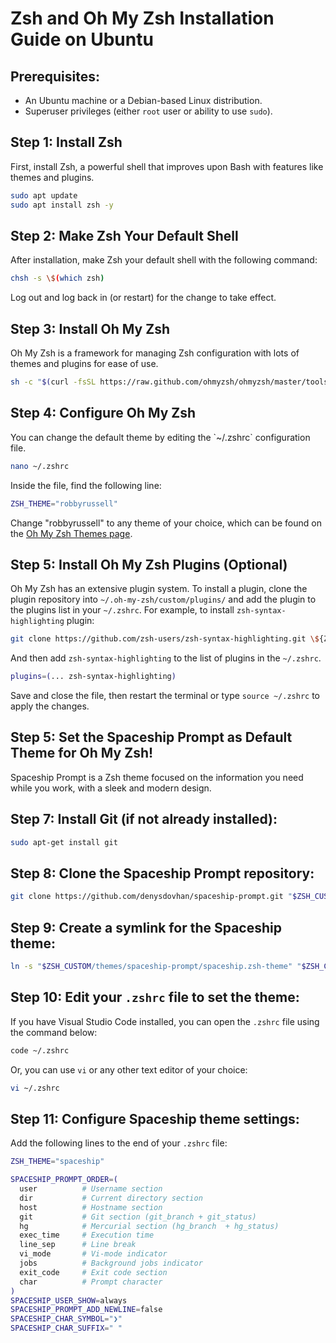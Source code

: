 # Zsh and Oh My Zsh Installation Guide on Ubuntu

## Prerequisites:
- An Ubuntu machine or a Debian-based Linux distribution.
- Superuser privileges (either `root` user or ability to use `sudo`).

## Step 1: Install Zsh
First, install Zsh, a powerful shell that improves upon Bash with features like themes and plugins.
```bash
sudo apt update
sudo apt install zsh -y
```

## Step 2: Make Zsh Your Default Shell
After installation, make Zsh your default shell with the following command:
```bash
chsh -s \$(which zsh)
```
Log out and log back in (or restart) for the change to take effect.

## Step 3: Install Oh My Zsh
Oh My Zsh is a framework for managing Zsh configuration with lots of themes and plugins for ease of use.
```bash
sh -c "$(curl -fsSL https://raw.github.com/ohmyzsh/ohmyzsh/master/tools/install.sh)"
```

## Step 4: Configure Oh My Zsh
You can change the default theme by editing the \`~/.zshrc\` configuration file.
```bash
nano ~/.zshrc
```
Inside the file, find the following line:
```zsh
ZSH_THEME="robbyrussell"
```
Change "robbyrussell" to any theme of your choice, which can be found on the [Oh My Zsh Themes page](https://github.com/ohmyzsh/ohmyzsh/wiki/Themes).

## Step 5: Install Oh My Zsh Plugins (Optional)
Oh My Zsh has an extensive plugin system. To install a plugin, clone the plugin repository into `~/.oh-my-zsh/custom/plugins/` and add the plugin to the plugins list in your `~/.zshrc`.
For example, to install `zsh-syntax-highlighting` plugin:
```bash
git clone https://github.com/zsh-users/zsh-syntax-highlighting.git \${ZSH_CUSTOM:-~/.oh-my-zsh/custom}/plugins/zsh-syntax-highlighting
```
And then add `zsh-syntax-highlighting` to the list of plugins in the `~/.zshrc`.
```zsh
plugins=(... zsh-syntax-highlighting)
```
Save and close the file, then restart the terminal or type `source ~/.zshrc` to apply the changes.

## Step 5: Set the Spaceship Prompt as Default Theme for Oh My Zsh!
Spaceship Prompt is a Zsh theme focused on the information you need while you work, with a sleek and modern design.

## Step 7: Install Git (if not already installed):
```bash
sudo apt-get install git
```

## Step 8: Clone the Spaceship Prompt repository:
```bash
git clone https://github.com/denysdovhan/spaceship-prompt.git "$ZSH_CUSTOM/themes/spaceship-prompt"
```

## Step 9: Create a symlink for the Spaceship theme:
```bash
ln -s "$ZSH_CUSTOM/themes/spaceship-prompt/spaceship.zsh-theme" "$ZSH_CUSTOM/themes/spaceship.zsh-theme"
```

## Step 10: Edit your `.zshrc` file to set the theme:
If you have Visual Studio Code installed, you can open the `.zshrc` file using the command below:
```bash
code ~/.zshrc
```
Or, you can use `vi` or any other text editor of your choice:
```bash
vi ~/.zshrc
```

## Step 11: Configure Spaceship theme settings:
Add the following lines to the end of your `.zshrc` file:
```zsh
ZSH_THEME="spaceship"

SPACESHIP_PROMPT_ORDER=(
  user          # Username section
  dir           # Current directory section
  host          # Hostname section
  git           # Git section (git_branch + git_status)
  hg            # Mercurial section (hg_branch  + hg_status)
  exec_time     # Execution time
  line_sep      # Line break
  vi_mode       # Vi-mode indicator
  jobs          # Background jobs indicator
  exit_code     # Exit code section
  char          # Prompt character
)
SPACESHIP_USER_SHOW=always
SPACESHIP_PROMPT_ADD_NEWLINE=false
SPACESHIP_CHAR_SYMBOL="❯"
SPACESHIP_CHAR_SUFFIX=" "
```
